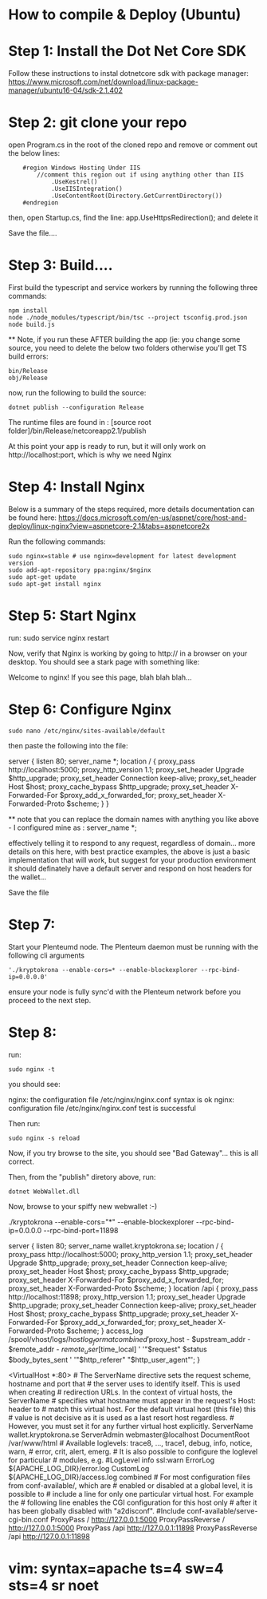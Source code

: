 # How to compile & Deploy (Ubuntu)

# Step 1: Install the Dot Net Core SDK

Follow these instructions to instal dotnetcore sdk with package manager:
https://www.microsoft.com/net/download/linux-package-manager/ubuntu16-04/sdk-2.1.402

# Step 2: git clone your repo

open Program.cs in the root of the cloned repo and remove or comment out the below lines:

        #region Windows Hosting Under IIS
            //comment this region out if using anything other than IIS
                .UseKestrel()
                .UseIISIntegration()
                .UseContentRoot(Directory.GetCurrentDirectory())
        #endregion

then, open Startup.cs, find the line: app.UseHttpsRedirection(); and delete it

Save the file.... 

# Step 3: Build.... 

First build the typescript and service workers by running the following three commands:

	npm install
	node ./node_modules/typescript/bin/tsc --project tsconfig.prod.json
	node build.js

** Note, if you run these AFTER building the app (ie: you change some source, you need to delete the below two folders otherwise you'll get TS build errors:

	bin/Release
	obj/Release

now, run the following to build the source: 

	dotnet publish --configuration Release

The runtime files are found in : [source root folder]/bin/Release/netcoreapp2.1/publish

At this point your app is ready to run, but it will only work on http://localhost:port, which is why we need Nginx

# Step 4: Install Nginx
Below is a summary of the steps required, more details documentation can be found here:
https://docs.microsoft.com/en-us/aspnet/core/host-and-deploy/linux-nginx?view=aspnetcore-2.1&tabs=aspnetcore2x

Run the following commands:

	sudo nginx=stable # use nginx=development for latest development version
	sudo add-apt-repository ppa:nginx/$nginx
	sudo apt-get update
	sudo apt-get install nginx

# Step 5: Start Nginx 

run: 
	sudo service nginx restart

Now, verify that Nginx is working by going to http://<your servers ip> in a browser on your desktop. You should see a stark page with something like:

Welcome to nginx!
If you see this page, blah blah blah... 

# Step 6: Configure Nginx

	sudo nano /etc/nginx/sites-available/default

then paste the following into the file:

server {
    listen        80;
    server_name   *;
    location / {
        proxy_pass         http://localhost:5000;
        proxy_http_version 1.1;
        proxy_set_header   Upgrade $http_upgrade;
        proxy_set_header   Connection keep-alive;
        proxy_set_header   Host $host;
        proxy_cache_bypass $http_upgrade;
        proxy_set_header   X-Forwarded-For $proxy_add_x_forwarded_for;
        proxy_set_header   X-Forwarded-Proto $scheme;
    }
}


** note that you can replace the domain names with anything you like above - I configured mine as :
    server_name   *;

effectively telling it to respond to any request, regardless of domain... 
more details on this here, with best practice examples, the above is just a basic implementation that will work, but suggest for your production environment it should definately have a default server and respond on host headers for the wallet... 


Save the file

# Step 7: 

Start your Plenteumd node. The Plenteum daemon must be running with the following cli arguments

	'./kryptokrona --enable-cors=* --enable-blockexplorer --rpc-bind-ip=0.0.0.0'

ensure your node is fully sync'd with the Plenteum network before you proceed to the next step.

# Step 8:

run: 

	sudo nginx -t

you should see:

nginx: the configuration file /etc/nginx/nginx.conf syntax is ok
nginx: configuration file /etc/nginx/nginx.conf test is successful

Then run: 

	sudo nginx -s reload

Now, if you try browse to the site, you should see "Bad Gateway"... this is all correct.

Then, from the "publish" diretory above, run:

	dotnet WebWallet.dll

Now, browse to your spiffy new webwallet :-)

./kryptokrona --enable-cors="*" --enable-blockexplorer --rpc-bind-ip=0.0.0.0 --rpc-bind-port=11898


server {
    listen        80;
    server_name   wallet.kryptokrona.se;
    location / {
        proxy_pass         http://localhost:5000;
        proxy_http_version 1.1;
        proxy_set_header   Upgrade $http_upgrade;
        proxy_set_header   Connection keep-alive;
        proxy_set_header   Host $host;
        proxy_cache_bypass $http_upgrade;
        proxy_set_header   X-Forwarded-For $proxy_add_x_forwarded_for;
        proxy_set_header   X-Forwarded-Proto $scheme;
    }
    location /api {
        proxy_pass         http://localhost:11898;
        proxy_http_version 1.1;
        proxy_set_header   Upgrade $http_upgrade;
        proxy_set_header   Connection keep-alive;
        proxy_set_header   Host $host;
        proxy_cache_bypass $http_upgrade;
        proxy_set_header   X-Forwarded-For $proxy_add_x_forwarded_for;
        proxy_set_header   X-Forwarded-Proto $scheme;
    }
    access_log /spool/vhost/logs/$host 
    log_format combined '$proxy_host - $upstream_addr - $remote_addr - $remote_user [$time_local] '
                    '"$request" $status $body_bytes_sent '
                    '"$http_referer" "$http_user_agent"';
}

<VirtualHost *:80>
        # The ServerName directive sets the request scheme, hostname and port that
        # the server uses to identify itself. This is used when creating
        # redirection URLs. In the context of virtual hosts, the ServerName
        # specifies what hostname must appear in the request's Host: header to
        # match this virtual host. For the default virtual host (this file) this
        # value is not decisive as it is used as a last resort host regardless.
        # However, you must set it for any further virtual host explicitly.
        ServerName wallet.kryptokrona.se
        ServerAdmin webmaster@localhost
        DocumentRoot /var/www/html
        # Available loglevels: trace8, ..., trace1, debug, info, notice, warn,
        # error, crit, alert, emerg.
        # It is also possible to configure the loglevel for particular
        # modules, e.g.
        #LogLevel info ssl:warn
        ErrorLog ${APACHE_LOG_DIR}/error.log
        CustomLog ${APACHE_LOG_DIR}/access.log combined
        # For most configuration files from conf-available/, which are
        # enabled or disabled at a global level, it is possible to
        # include a line for only one particular virtual host. For example the
        # following line enables the CGI configuration for this host only
        # after it has been globally disabled with "a2disconf".
        #Include conf-available/serve-cgi-bin.conf
        ProxyPass / http://127.0.0.1:5000
        ProxyPassReverse / http://127.0.0.1:5000
        ProxyPass /api http://127.0.0.1:11898
        ProxyPassReverse /api http://127.0.0.1:11898
</VirtualHost>
# vim: syntax=apache ts=4 sw=4 sts=4 sr noet